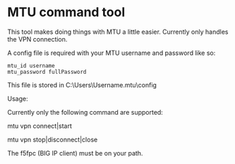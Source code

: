 # MTU command tool

This tool makes doing things with MTU a little easier.
Currently only handles the VPN connection.

A config file is required with your MTU username and password like so:

```
mtu_id username
mtu_password fullPassword
```

This file is stored in C:\Users\Username\.mtu\config

Usage:

Currently only the following command are supported:

mtu vpn connect|start

mtu vpn stop|disconnect|close

The f5fpc (BIG IP client) must be on your path.
